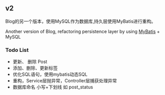 ## v2
Blog的另一个版本，使用MySQL作为数据库,持久层使用MyBatis进行重构。

Another version of Blog, refactoring persistence layer by using [MyBatis](http://www.mybatis.org/mybatis-3/zh/index.html) + MySQL

### Todo List
* 更新、 删除 Post
* 添加、删除、更新标签
* 优化SQL语句，使用mybatis动态SQL
* 重构，Service层抛异常，Controller层捕获处理异常
* 数据库命名 小写+下划线 如 post_status